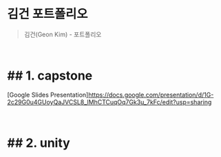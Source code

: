 # 김건 포트폴리오

> 김건(Geon Kim) - 포트폴리오

<br />

# ## 1. capstone
[Google Slides Presentation]https://docs.google.com/presentation/d/1G-2c29G0u4GUoyQaJVCSL8_lMhCTCuqOq7Gk3u_7kFc/edit?usp=sharing

<br />

# ## 2. unity
